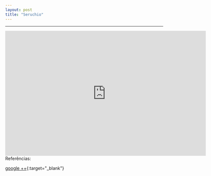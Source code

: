 ```yaml
---
layout: post
title: "Seruchio"
---
```


<hr>
<iframe width="640" height="400" src="http://player.oocn.eu/musica/seruchio.html" frameborder="0" allowfullscreen></iframe>
<!--
<iframe src="https://docs.google.com/presentation/d/1_Lj_c_8i7aAKnZRFLg37NfxkJz1HYmyM_IkCU84Kkoc/embed?start=true&loop=true&delayms=5000" frameborder="0" width="640" height="400" allowfullscreen="true" mozallowfullscreen="true" webkitallowfullscreen="true"></iframe>
-->
Referências:

[google ++](https://plus.google.com/+Serushio/){:target="_blank"}
